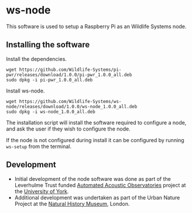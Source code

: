 # ws-node

This software is used to setup a Raspberry Pi as an Wildlife Systems node.

## Installing the software

Install the dependencies.

```
wget https://github.com/Wildlife-Systems/pi-pwr/releases/download/1.0.0/pi-pwr_1.0.0_all.deb
sudo dpkg -i pi-pwr_1.0.0_all.deb
```

Install ws-node.

```
wget https://github.com/Wildlife-Systems/ws-node/releases/download/1.0.0/ws-node_1.0.0_all.deb
sudo dpkg -i ws-node_1.0.0_all.deb
```

The installation script will install the software required to configure a node, and ask the user if they wish to configure the node.

If the node is not configured during install it can be configured by running `ws-setup` from the terminal.

## Development

- Initial development of the node software was done as part of the Leverhulme Trust funded [Automated Acoustic Observatories](https://ebaker.me.uk/aao) project at the [University of York](https://york.ac.uk).
- Additional development was undertaken as part of the Urban Nature Project at the [Natural History Museum](https://www.nhm.ac.uk), London.

